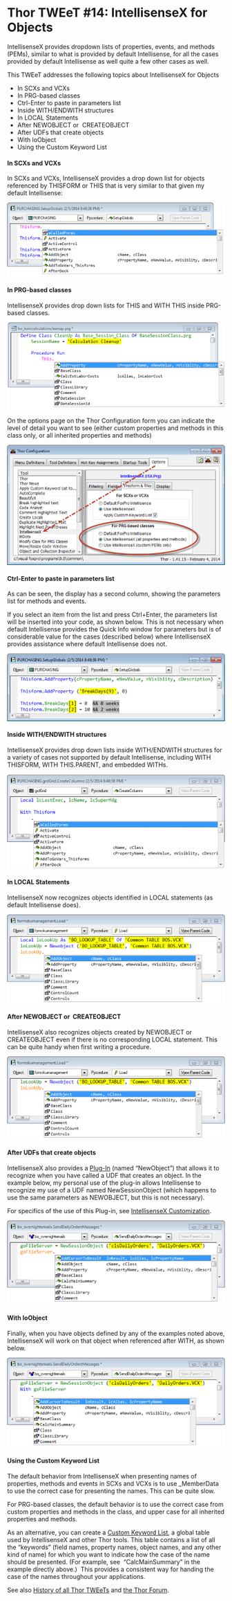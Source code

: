 ﻿Thor TWEeT #14: IntellisenseX for Objects
===

IntellisenseX provides dropdown lists of properties, events, and methods (PEMs), similar to what is provided by default Intellisense, for all the cases provided by default Intellisense as well quite a few other cases as well.

This TWEeT addresses the following topics about IntellisenseX for Objects

*   In SCXs and VCXs
*   In PRG-based classes
*   Ctrl-Enter to paste in parameters list
*   Inside WITH/ENDWITH structures
*   In LOCAL Statements
*   After NEWOBJECT or  CREATEOBJECT
*   After UDFs that create objects
*   With loObject
*   Using the Custom Keyword List

#### In SCXs and VCXs

In SCXs and VCXs, IntellisenseX provides a drop down list for objects referenced by THISFORM or THIS that is very similar to that given my default Intellisense:

![](Images/Tweet14a.png)


#### In PRG-based classes

IntellisenseX provides drop down lists for THIS and WITH THIS inside PRG-based classes.

![](Images/Tweet14b.png)

On the options page on the Thor Configuration form you can indicate the level of detail you want to see (either custom properties and methods in this class only, or all inherited properties and methods)

![](Images/Tweet14c.png)

#### Ctrl-Enter to paste in parameters list

As can be seen, the display has a second column, showing the parameters list for methods and events.

If you select an item from the list and press Ctrl+Enter, the parameters list will be inserted into your code, as shown below. This is not necessary when default Intellisense provides the Quick Info window for parameters but is of considerable value for the cases (described below) where IntellisenseX provides assistance where default Intellisense does not.

![](Images/Tweet14d.png)

#### Inside WITH/ENDWITH structures

IntellisenseX provides drop down lists inside WITH/ENDWITH structures for a variety of cases not supported by default Intellisense, including WITH THISFORM, WITH THIS.PARENT, and embedded WITHs.

![](Images/Tweet14e.png)

#### In LOCAL Statements

IntellisenseX now recognizes objects identified in LOCAL statements (as default Intellisense does).

![](Images/Tweet14f.png)

#### After NEWOBJECT or  CREATEOBJECT

IntellisenseX also recognizes objects created by NEWOBJECT or CREATEOBJECT even if there is no corresponding LOCAL statement. This can be quite handy when first writing a procedure.

![](Images/Tweet14g.png)

#### After UDFs that create objects

IntellisenseX also provides a [Plug-In](Thor_add_plugins.md) (named “NewObject”) that allows it to recognize when you have called a UDF that creates an object. In the example below, my personal use of the plug-in allows Intellisense to recognize my use of a UDF named NewSessionObject (which happens to use the same parameters as NEWOBJECT, but this is not necessary).

For specifics of the use of this Plug-in, see [IntellisenseX Customization](Tweet_18.md).

![](Images/Tweet14h.png)

#### With loObject

Finally, when you have objects defined by any of the examples noted above, IntellisenseX will work on that object when referenced after WITH, as shown below.

![](Images/Tweet14i.png)

#### Using the Custom Keyword List

The default behavior from IntellisenseX when presenting names of properties, methods and events in SCXs and VCXs is to use _MemberData to use the correct case for presenting the names. This can be quite slow.

For PRG-based classes, the default behavior is to use the correct case from custom properties and methods in the class, and upper case for all inherited properties and methods.

As an alternative, you can create a [Custom Keyword List](Tweet_16.md), a global table used by IntellisenseX and other Thor tools. This table contains a list of all the “keywords” (field names, property names, object names, and any other kind of name) for which you want to indicate how the case of the name should be presented. (For example, see  “CalcMainSummary” in the example directly above.)  This provides a consistent way for handing the case of the names throughout your applications.

See also [History of all Thor TWEeTs](TWEeTs.md) and [the Thor Forum](https://groups.google.com/forum/?fromgroups#!forum/FoxProThor).
